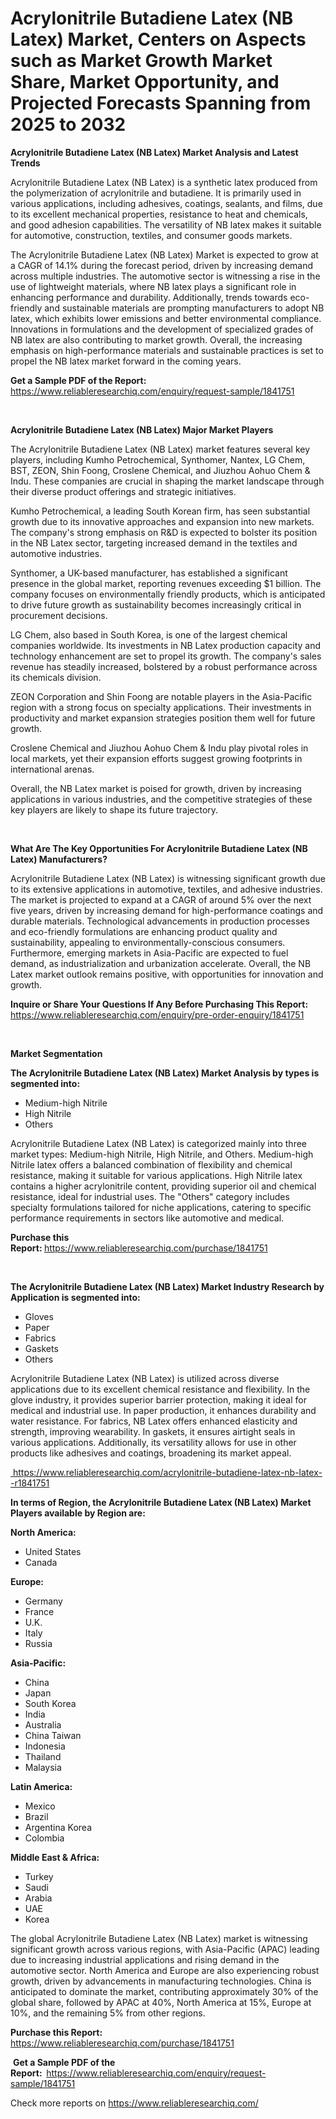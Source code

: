 <p><h1>Acrylonitrile Butadiene Latex (NB Latex) Market, Centers on Aspects such as Market Growth Market Share, Market Opportunity, and Projected Forecasts Spanning from 2025 to 2032</h1></p><p><strong>Acrylonitrile Butadiene Latex (NB Latex) Market Analysis and Latest Trends</strong></p>
<p><p>Acrylonitrile Butadiene Latex (NB Latex) is a synthetic latex produced from the polymerization of acrylonitrile and butadiene. It is primarily used in various applications, including adhesives, coatings, sealants, and films, due to its excellent mechanical properties, resistance to heat and chemicals, and good adhesion capabilities. The versatility of NB latex makes it suitable for automotive, construction, textiles, and consumer goods markets.</p><p>The Acrylonitrile Butadiene Latex (NB Latex) Market is expected to grow at a CAGR of 14.1% during the forecast period, driven by increasing demand across multiple industries. The automotive sector is witnessing a rise in the use of lightweight materials, where NB latex plays a significant role in enhancing performance and durability. Additionally, trends towards eco-friendly and sustainable materials are prompting manufacturers to adopt NB latex, which exhibits lower emissions and better environmental compliance. Innovations in formulations and the development of specialized grades of NB latex are also contributing to market growth. Overall, the increasing emphasis on high-performance materials and sustainable practices is set to propel the NB latex market forward in the coming years.</p></p>
<p><strong>Get a Sample PDF of the Report:&nbsp;</strong> <a href="https://www.reliableresearchiq.com/enquiry/request-sample/1841751?utm_campaign=2843&utm_medium=2&utm_source=Github&utm_content=ia&utm_term=26032025&utm_id=acrylonitrile-butadiene-latex-nb-latex">https://www.reliableresearchiq.com/enquiry/request-sample/1841751</a></p>
<p>&nbsp;</p>
<p><strong>Acrylonitrile Butadiene Latex (NB Latex) Major Market Players</strong></p>
<p><p>The Acrylonitrile Butadiene Latex (NB Latex) market features several key players, including Kumho Petrochemical, Synthomer, Nantex, LG Chem, BST, ZEON, Shin Foong, Croslene Chemical, and Jiuzhou Aohuo Chem & Indu. These companies are crucial in shaping the market landscape through their diverse product offerings and strategic initiatives.</p><p>Kumho Petrochemical, a leading South Korean firm, has seen substantial growth due to its innovative approaches and expansion into new markets. The company's strong emphasis on R&D is expected to bolster its position in the NB Latex sector, targeting increased demand in the textiles and automotive industries.</p><p>Synthomer, a UK-based manufacturer, has established a significant presence in the global market, reporting revenues exceeding $1 billion. The company focuses on environmentally friendly products, which is anticipated to drive future growth as sustainability becomes increasingly critical in procurement decisions.</p><p>LG Chem, also based in South Korea, is one of the largest chemical companies worldwide. Its investments in NB Latex production capacity and technology enhancement are set to propel its growth. The company's sales revenue has steadily increased, bolstered by a robust performance across its chemicals division.</p><p>ZEON Corporation and Shin Foong are notable players in the Asia-Pacific region with a strong focus on specialty applications. Their investments in productivity and market expansion strategies position them well for future growth.</p><p>Croslene Chemical and Jiuzhou Aohuo Chem & Indu play pivotal roles in local markets, yet their expansion efforts suggest growing footprints in international arenas.</p><p>Overall, the NB Latex market is poised for growth, driven by increasing applications in various industries, and the competitive strategies of these key players are likely to shape its future trajectory.</p></p>
<p>&nbsp;</p>
<p><strong>What Are The Key Opportunities For Acrylonitrile Butadiene Latex (NB Latex) Manufacturers?</strong></p>
<p><p>Acrylonitrile Butadiene Latex (NB Latex) is witnessing significant growth due to its extensive applications in automotive, textiles, and adhesive industries. The market is projected to expand at a CAGR of around 5% over the next five years, driven by increasing demand for high-performance coatings and durable materials. Technological advancements in production processes and eco-friendly formulations are enhancing product quality and sustainability, appealing to environmentally-conscious consumers. Furthermore, emerging markets in Asia-Pacific are expected to fuel demand, as industrialization and urbanization accelerate. Overall, the NB Latex market outlook remains positive, with opportunities for innovation and growth.</p></p>
<p><strong>Inquire or Share Your Questions If Any Before Purchasing This Report:</strong> <a href="https://www.reliableresearchiq.com/enquiry/pre-order-enquiry/1841751?utm_campaign=2843&utm_medium=2&utm_source=Github&utm_content=ia&utm_term=26032025&utm_id=acrylonitrile-butadiene-latex-nb-latex">https://www.reliableresearchiq.com/enquiry/pre-order-enquiry/1841751</a></p>
<p>&nbsp;</p>
<p><strong>Market Segmentation</strong></p>
<p><strong>The Acrylonitrile Butadiene Latex (NB Latex) Market Analysis by types is segmented into:</strong></p>
<p><ul><li>Medium-high Nitrile</li><li>High Nitrile</li><li>Others</li></ul></p>
<p><p>Acrylonitrile Butadiene Latex (NB Latex) is categorized mainly into three market types: Medium-high Nitrile, High Nitrile, and Others. Medium-high Nitrile latex offers a balanced combination of flexibility and chemical resistance, making it suitable for various applications. High Nitrile latex contains a higher acrylonitrile content, providing superior oil and chemical resistance, ideal for industrial uses. The "Others" category includes specialty formulations tailored for niche applications, catering to specific performance requirements in sectors like automotive and medical.</p></p>
<p><strong>Purchase this Report:&nbsp;</strong><a href="https://www.reliableresearchiq.com/purchase/1841751?utm_campaign=2843&utm_medium=2&utm_source=Github&utm_content=ia&utm_term=26032025&utm_id=acrylonitrile-butadiene-latex-nb-latex">https://www.reliableresearchiq.com/purchase/1841751</a></p>
<p>&nbsp;</p>
<p><strong>The Acrylonitrile Butadiene Latex (NB Latex) Market Industry Research by Application is segmented into:</strong></p>
<p><ul><li>Gloves</li><li>Paper</li><li>Fabrics</li><li>Gaskets</li><li>Others</li></ul></p>
<p><p>Acrylonitrile Butadiene Latex (NB Latex) is utilized across diverse applications due to its excellent chemical resistance and flexibility. In the glove industry, it provides superior barrier protection, making it ideal for medical and industrial use. In paper production, it enhances durability and water resistance. For fabrics, NB Latex offers enhanced elasticity and strength, improving wearability. In gaskets, it ensures airtight seals in various applications. Additionally, its versatility allows for use in other products like adhesives and coatings, broadening its market appeal.</p></p>
<p><a href="https://www.reliableresearchiq.com/acrylonitrile-butadiene-latex-nb-latex--r1841751?utm_campaign=2843&utm_medium=2&utm_source=Github&utm_content=ia&utm_term=26032025&utm_id=acrylonitrile-butadiene-latex-nb-latex">&nbsp;https://www.reliableresearchiq.com/acrylonitrile-butadiene-latex-nb-latex--r1841751</a></p>
<p><strong>In terms of Region, the Acrylonitrile Butadiene Latex (NB Latex) Market Players available by Region are:</strong></p>
<p>
    <p> <strong> North America: </strong>
        <ul>
            <li>United States</li>
            <li>Canada</li>
        </ul>
        </p> 
    <p> <strong> Europe: </strong>
        <ul>
            <li>Germany</li>
            <li>France</li>
            <li>U.K.</li>
            <li>Italy</li>
            <li>Russia</li>
        </ul>
        </p> 
    <p> <strong> Asia-Pacific: </strong>
        <ul>
            <li>China</li>
            <li>Japan</li>
            <li>South Korea</li>
            <li>India</li>
            <li>Australia</li>
            <li>China Taiwan</li>
            <li>Indonesia</li>
            <li>Thailand</li>
            <li>Malaysia</li>
        </ul>
        </p> 
    <p> <strong> Latin America: </strong>
        <ul>
            <li>Mexico</li>
            <li>Brazil</li>
            <li>Argentina Korea</li>
            <li>Colombia</li>
        </ul>
        </p> 
    <p> <strong> Middle East & Africa: </strong>
        <ul>
            <li>Turkey</li>
            <li>Saudi</li>
            <li>Arabia</li>
            <li>UAE</li>
            <li>Korea</li>
        </ul>
    </p>
    </p>
<p><p>The global Acrylonitrile Butadiene Latex (NB Latex) market is witnessing significant growth across various regions, with Asia-Pacific (APAC) leading due to increasing industrial applications and rising demand in the automotive sector. North America and Europe are also experiencing robust growth, driven by advancements in manufacturing technologies. China is anticipated to dominate the market, contributing approximately 30% of the global share, followed by APAC at 40%, North America at 15%, Europe at 10%, and the remaining 5% from other regions.</p></p>
<p><strong>Purchase this Report: </strong><a href="https://www.reliableresearchiq.com/purchase/1841751?utm_campaign=2843&utm_medium=2&utm_source=Github&utm_content=ia&utm_term=26032025&utm_id=acrylonitrile-butadiene-latex-nb-latex">https://www.reliableresearchiq.com/purchase/1841751</a></p>
<p>&nbsp;<strong>Get a Sample PDF of the Report:&nbsp;&nbsp;</strong><a href="https://www.reliableresearchiq.com/enquiry/request-sample/1841751?utm_campaign=2843&utm_medium=2&utm_source=Github&utm_content=ia&utm_term=26032025&utm_id=acrylonitrile-butadiene-latex-nb-latex">https://www.reliableresearchiq.com/enquiry/request-sample/1841751</a></p>
<p><strong></strong></p>
<p>Check more reports on <a href="https://www.reliableresearchiq.com/?utm_campaign=2843&utm_medium=2&utm_source=Github&utm_content=ia&utm_term=26032025&utm_id=acrylonitrile-butadiene-latex-nb-latex">https://www.reliableresearchiq.com/</a></p>